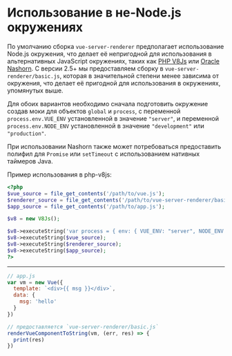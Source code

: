 # Использование в не-Node.js окружениях

По умолчанию сборка `vue-server-renderer` предполагает использование Node.js окружения, что делает её непригодной для использования в альтернативных JavaScript окружениях, таких как [PHP V8Js](https://github.com/phpv8/v8js) или [Oracle Nashorn](https://docs.oracle.com/javase/8/docs/technotes/guides/scripting/nashorn/). С версии 2.5+ мы предоставляем сборку в `vue-server-renderer/basic.js`, которая в значительной степени менее зависима от окружения, что делает её пригодной для использования в окружениях, упомянутых выше.

Для обоих вариантов необходимо сначала подготовить окружение создав моки для объектов `global` и `process`, с переменной `process.env.VUE_ENV` установленной в значение `"server"`, и переменной `process.env.NODE_ENV` установленной в значение `"development"` или `"production"`.

При использовании Nashorn также может потребоваться предоставить полифил для `Promise` или `setTimeout` с использованием нативных таймеров Java.

Пример использования в php-v8js:

``` php
<?php
$vue_source = file_get_contents('/path/to/vue.js');
$renderer_source = file_get_contents('/path/to/vue-server-renderer/basic.js');
$app_source = file_get_contents('/path/to/app.js');

$v8 = new V8Js();

$v8->executeString('var process = { env: { VUE_ENV: "server", NODE_ENV: "production" }}; this.global = { process: process };');
$v8->executeString($vue_source);
$v8->executeString($renderer_source);
$v8->executeString($app_source);
?>
```

---

``` js
// app.js
var vm = new Vue({
  template: `<div>{{ msg }}</div>`,
  data: {
    msg: 'hello'
  }
})

// предоставляется `vue-server-renderer/basic.js`
renderVueComponentToString(vm, (err, res) => {
  print(res)
})
```

